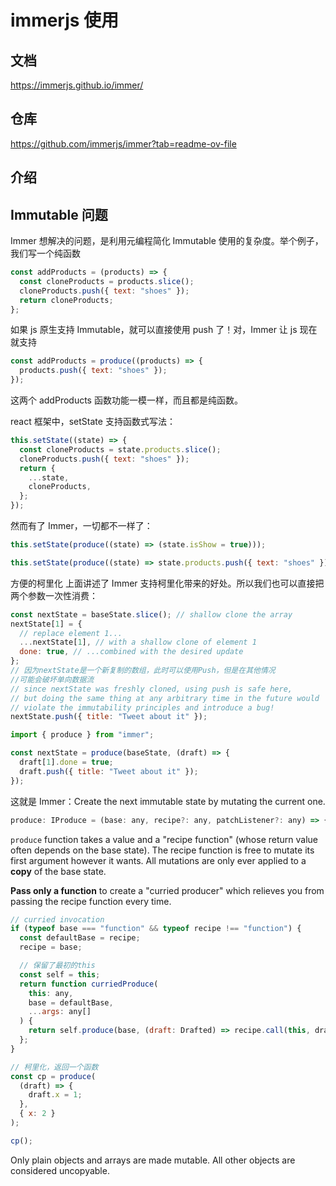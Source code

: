 # immerjs 使用

## 文档

https://immerjs.github.io/immer/

## 仓库

https://github.com/immerjs/immer?tab=readme-ov-file

## 介绍

## Immutable 问题

Immer 想解决的问题，是利用元编程简化 Immutable 使用的复杂度。举个例子，我们写一个纯函数

```js
const addProducts = (products) => {
  const cloneProducts = products.slice();
  cloneProducts.push({ text: "shoes" });
  return cloneProducts;
};
```

如果 js 原生支持 Immutable，就可以直接使用 push 了！对，Immer 让 js 现在就支持

```js
const addProducts = produce((products) => {
  products.push({ text: "shoes" });
});
```

这两个 addProducts 函数功能一模一样，而且都是纯函数。

react 框架中，setState 支持函数式写法：

```js
this.setState((state) => {
  const cloneProducts = state.products.slice();
  cloneProducts.push({ text: "shoes" });
  return {
    ...state,
    cloneProducts,
  };
});
```

然而有了 Immer，一切都不一样了：

```js
this.setState(produce((state) => (state.isShow = true)));

this.setState(produce((state) => state.products.push({ text: "shoes" })));
```

方便的柯里化
上面讲述了 Immer 支持柯里化带来的好处。所以我们也可以直接把两个参数一次性消费：

```js
const nextState = baseState.slice(); // shallow clone the array
nextState[1] = {
  // replace element 1...
  ...nextState[1], // with a shallow clone of element 1
  done: true, // ...combined with the desired update
};
// 因为nextState是一个新复制的数组，此时可以使用Push，但是在其他情况
//可能会破坏单向数据流
// since nextState was freshly cloned, using push is safe here,
// but doing the same thing at any arbitrary time in the future would
// violate the immutability principles and introduce a bug!
nextState.push({ title: "Tweet about it" });
```

```js
import { produce } from "immer";

const nextState = produce(baseState, (draft) => {
  draft[1].done = true;
  draft.push({ title: "Tweet about it" });
});
```

这就是 Immer：Create the next immutable state by mutating the current one.

```js
produce: IProduce = (base: any, recipe?: any, patchListener?: any) => {

```

`produce` function takes a value and a "recipe function" (whose
return value often depends on the base state). The recipe function is
free to mutate its first argument however it wants. All mutations are
only ever applied to a **copy** of the base state.

**Pass only a function** to create a "curried producer" which relieves you from passing the recipe function every time.

```js
// curried invocation
if (typeof base === "function" && typeof recipe !== "function") {
  const defaultBase = recipe;
  recipe = base;

  // 保留了最初的this
  const self = this;
  return function curriedProduce(
    this: any,
    base = defaultBase,
    ...args: any[]
  ) {
    return self.produce(base, (draft: Drafted) => recipe.call(this, draft, ...args)) // prettier-ignore
  };
}

// 柯里化，返回一个函数
const cp = produce(
  (draft) => {
    draft.x = 1;
  },
  { x: 2 }
);

cp();
```

Only plain objects and arrays are made mutable. All other objects are
considered uncopyable.
